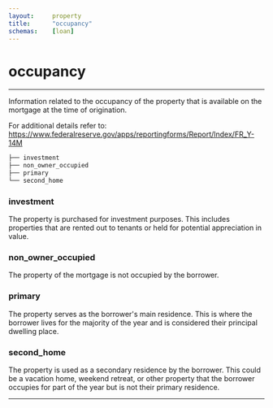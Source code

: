 ```yaml
---
layout:     property
title:      "occupancy"
schemas:    [loan]
---
```


# occupancy

---

Information related to the occupancy of the property that is available on the mortgage at the time of origination.

For additional details refer to: https://www.federalreserve.gov/apps/reportingforms/Report/Index/FR_Y-14M

```bash
├── investment
├── non_owner_occupied
├── primary
└── second_home
```

### investment
The property is purchased for investment purposes. This includes properties that are rented out to tenants or held for potential appreciation in value.

### non_owner_occupied
The property of the mortgage is not occupied by the borrower.

### primary
The property serves as the borrower's main residence. This is where the borrower lives for the majority of the year and is considered their principal dwelling place.

### second_home
The property is used as a secondary residence by the borrower. This could be a vacation home, weekend retreat, or other property that the borrower occupies for part of the year but is not their primary residence.


--- 